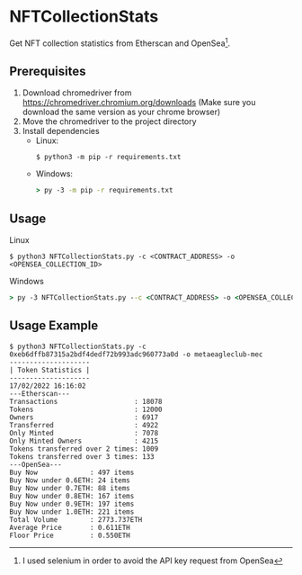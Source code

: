 # NFTCollectionStats

Get NFT collection statistics from Etherscan and OpenSea[^1].

## Prerequisites

1. Download chromedriver from https://chromedriver.chromium.org/downloads (Make sure you download the same version as your chrome browser)
2. Move the chromedriver to the project directory
3. Install dependencies 
   * Linux: 
      ```shell
      $ python3 -m pip -r requirements.txt
      ```
   * Windows: 
      ```cmd
      > py -3 -m pip -r requirements.txt
      ```

## Usage

Linux
```shell
$ python3 NFTCollectionStats.py -c <CONTRACT_ADDRESS> -o <OPENSEA_COLLECTION_ID>
```

Windows
```cmd
> py -3 NFTCollectionStats.py --c <CONTRACT_ADDRESS> -o <OPENSEA_COLLECTION_ID>
```

## Usage Example

```shell
$ python3 NFTCollectionStats.py -c 0xeb6dffb87315a2bdf4dedf72b993adc960773a0d -o metaeagleclub-mec
--------------------
| Token Statistics |
--------------------
17/02/2022 16:16:02
---Etherscan---
Transactions                   : 18078
Tokens                         : 12000
Owners                         : 6917
Transferred                    : 4922
Only Minted                    : 7078
Only Minted Owners             : 4215
Tokens transferred over 2 times: 1009
Tokens transferred over 3 times: 133
---OpenSea---
Buy Now             : 497 items
Buy Now under 0.6ETH: 24 items
Buy Now under 0.7ETH: 88 items
Buy Now under 0.8ETH: 167 items
Buy Now under 0.9ETH: 197 items
Buy Now under 1.0ETH: 221 items
Total Volume        : 2773.737ETH
Average Price       : 0.611ETH
Floor Price         : 0.550ETH
```

[^1]: I used selenium in order to avoid the API key request from OpenSea